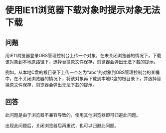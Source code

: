# 使用IE11浏览器下载对象时提示对象无法下载<a name="obs_03_0343"></a>

## 问题<a name="section46070597"></a>

用IE11浏览器登录OBS管理控制台上传一个对象，在未关闭浏览器的情况下，下载该对象到本地原路径下，选择替换原文件保存，浏览器会弹出无法下载的提示。

例如，从本地C盘的根目录下上传一个名为“abc”的对象到OBS管理控制台的某桶中，在不关闭浏览器的情况下，将该对象再下载到本地C盘的根目录下，并选择替换原文件保存，浏览器会弹出无法下载的提示。

## 回答<a name="section11982196"></a>

此问题是由于浏览器不兼容导致的，使用其他浏览器即可归避此问题。

出现此问题后，关闭浏览器后再重试，也可以归避此问题。

